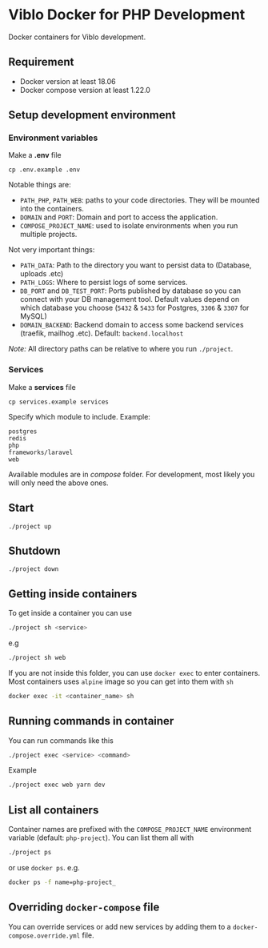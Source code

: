 # Viblo Docker for PHP Development

Docker containers for Viblo development.

## Requirement

- Docker version at least 18.06
- Docker compose version at least 1.22.0

## Setup development environment

### Environment variables

Make a **.env** file

```shell
cp .env.example .env
```

Notable things are:

- `PATH_PHP`, `PATH_WEB`: paths to your code directories. They will be mounted into the containers.
- `DOMAIN` and `PORT`: Domain and port to access the application.
- `COMPOSE_PROJECT_NAME`: used to isolate environments when you run multiple projects.

Not very important things:

- `PATH_DATA`: Path to the directory you want to persist data to (Database, uploads .etc)
- `PATH_LOGS`: Where to persist logs of some services.
- `DB_PORT` and `DB_TEST_PORT`: Ports published by database so you can connect with your DB management tool.
  Default values depend on which database you choose (`5432` & `5433` for Postgres, `3306` & `3307` for MySQL)
- `DOMAIN_BACKEND`: Backend domain to access some backend services (traefik, mailhog .etc). Default: `backend.localhost`

*Note:* All directory paths can be relative to where you run `./project`.

### Services

Make a **services** file

```shell
cp services.example services
```

Specify which module to include. Example:

```plain
postgres
redis
php
frameworks/laravel
web
```

Available modules are in *compose* folder. For development, most likely you will only need the above ones.

## Start

```shell
./project up
```

## Shutdown

```shell
./project down
```

## Getting inside containers

To get inside a container you can use

```sh
./project sh <service>
```

e.g

```sh
./project sh web
```

If you are not inside this folder, you can use `docker exec` to enter containers. Most containers uses `alpine` image so you can get into them with `sh`

```sh
docker exec -it <container_name> sh
```

## Running commands in container

You can run commands like this

```sh
./project exec <service> <command>
```

Example

```sh
./project exec web yarn dev
```

## List all containers

Container names are prefixed with the `COMPOSE_PROJECT_NAME` environment variable (default: `php-project`). You can list them all with

```sh
./project ps
```

or use `docker ps`. e.g.

```sh
docker ps -f name=php-project_
```

## Overriding `docker-compose` file

You can override services or add new services by adding them to a `docker-compose.override.yml` file.

